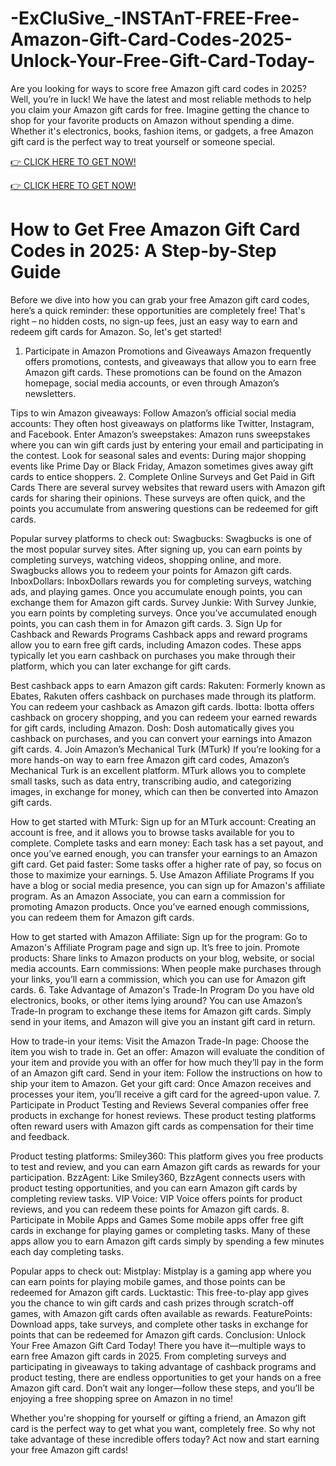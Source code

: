 # -ExCluSive_-INSTAnT-FREE-Free-Amazon-Gift-Card-Codes-2025-Unlock-Your-Free-Gift-Card-Today-
Are you looking for ways to score free Amazon gift card codes in 2025? Well, you’re in luck! We have the latest and most reliable methods to help you claim your Amazon gift cards for free. Imagine getting the chance to shop for your favorite products on Amazon without spending a dime. Whether it's electronics, books, fashion items, or gadgets, a free Amazon gift card is the perfect way to treat yourself or someone special.

[👉 CLICK HERE TO GET NOW!](https://cutt.ly/he5C4Nhx)


[👉 CLICK HERE TO GET NOW!](https://cutt.ly/he5C4Nhx)


 # How to Get Free Amazon Gift Card Codes in 2025: A Step-by-Step Guide

Before we dive into how you can grab your free Amazon gift card codes, here’s a quick reminder: these opportunities are completely free! That's right – no hidden costs, no sign-up fees, just an easy way to earn and redeem gift cards for Amazon. So, let's get started!

1. Participate in Amazon Promotions and Giveaways
Amazon frequently offers promotions, contests, and giveaways that allow you to earn free Amazon gift cards. These promotions can be found on the Amazon homepage, social media accounts, or even through Amazon’s newsletters.

Tips to win Amazon giveaways:
Follow Amazon’s official social media accounts: They often host giveaways on platforms like Twitter, Instagram, and Facebook.
Enter Amazon’s sweepstakes: Amazon runs sweepstakes where you can win gift cards just by entering your email and participating in the contest.
Look for seasonal sales and events: During major shopping events like Prime Day or Black Friday, Amazon sometimes gives away gift cards to entice shoppers.
2. Complete Online Surveys and Get Paid in Gift Cards
There are several survey websites that reward users with Amazon gift cards for sharing their opinions. These surveys are often quick, and the points you accumulate from answering questions can be redeemed for gift cards.

Popular survey platforms to check out:
Swagbucks: Swagbucks is one of the most popular survey sites. After signing up, you can earn points by completing surveys, watching videos, shopping online, and more. Swagbucks allows you to redeem your points for Amazon gift cards.
InboxDollars: InboxDollars rewards you for completing surveys, watching ads, and playing games. Once you accumulate enough points, you can exchange them for Amazon gift cards.
Survey Junkie: With Survey Junkie, you earn points by completing surveys. Once you’ve accumulated enough points, you can cash them in for Amazon gift cards.
3. Sign Up for Cashback and Rewards Programs
Cashback apps and reward programs allow you to earn free gift cards, including Amazon codes. These apps typically let you earn cashback on purchases you make through their platform, which you can later exchange for gift cards.

Best cashback apps to earn Amazon gift cards:
Rakuten: Formerly known as Ebates, Rakuten offers cashback on purchases made through its platform. You can redeem your cashback as Amazon gift cards.
Ibotta: Ibotta offers cashback on grocery shopping, and you can redeem your earned rewards for gift cards, including Amazon.
Dosh: Dosh automatically gives you cashback on purchases, and you can convert your earnings into Amazon gift cards.
4. Join Amazon’s Mechanical Turk (MTurk)
If you’re looking for a more hands-on way to earn free Amazon gift card codes, Amazon’s Mechanical Turk is an excellent platform. MTurk allows you to complete small tasks, such as data entry, transcribing audio, and categorizing images, in exchange for money, which can then be converted into Amazon gift cards.

How to get started with MTurk:
Sign up for an MTurk account: Creating an account is free, and it allows you to browse tasks available for you to complete.
Complete tasks and earn money: Each task has a set payout, and once you’ve earned enough, you can transfer your earnings to an Amazon gift card.
Get paid faster: Some tasks offer a higher rate of pay, so focus on those to maximize your earnings.
5. Use Amazon Affiliate Programs
If you have a blog or social media presence, you can sign up for Amazon's affiliate program. As an Amazon Associate, you can earn a commission for promoting Amazon products. Once you’ve earned enough commissions, you can redeem them for Amazon gift cards.

How to get started with Amazon Affiliate:
Sign up for the program: Go to Amazon's Affiliate Program page and sign up. It’s free to join.
Promote products: Share links to Amazon products on your blog, website, or social media accounts.
Earn commissions: When people make purchases through your links, you’ll earn a commission, which you can use for Amazon gift cards.
6. Take Advantage of Amazon's Trade-In Program
Do you have old electronics, books, or other items lying around? You can use Amazon’s Trade-In program to exchange these items for Amazon gift cards. Simply send in your items, and Amazon will give you an instant gift card in return.

How to trade-in your items:
Visit the Amazon Trade-In page: Choose the item you wish to trade in.
Get an offer: Amazon will evaluate the condition of your item and provide you with an offer for how much they’ll pay in the form of an Amazon gift card.
Send in your item: Follow the instructions on how to ship your item to Amazon.
Get your gift card: Once Amazon receives and processes your item, you’ll receive a gift card for the agreed-upon value.
7. Participate in Product Testing and Reviews
Several companies offer free products in exchange for honest reviews. These product testing platforms often reward users with Amazon gift cards as compensation for their time and feedback.

Product testing platforms:
Smiley360: This platform gives you free products to test and review, and you can earn Amazon gift cards as rewards for your participation.
BzzAgent: Like Smiley360, BzzAgent connects users with product testing opportunities, and you can earn Amazon gift cards by completing review tasks.
VIP Voice: VIP Voice offers points for product reviews, and you can redeem these points for Amazon gift cards.
8. Participate in Mobile Apps and Games
Some mobile apps offer free gift cards in exchange for playing games or completing tasks. Many of these apps allow you to earn Amazon gift cards simply by spending a few minutes each day completing tasks.

Popular apps to check out:
Mistplay: Mistplay is a gaming app where you can earn points for playing mobile games, and those points can be redeemed for Amazon gift cards.
Lucktastic: This free-to-play app gives you the chance to win gift cards and cash prizes through scratch-off games, with Amazon gift cards often available as rewards.
FeaturePoints: Download apps, take surveys, and complete other tasks in exchange for points that can be redeemed for Amazon gift cards.
Conclusion: Unlock Your Free Amazon Gift Card Today!
There you have it—multiple ways to earn free Amazon gift cards in 2025. From completing surveys and participating in giveaways to taking advantage of cashback programs and product testing, there are endless opportunities to get your hands on a free Amazon gift card. Don’t wait any longer—follow these steps, and you’ll be enjoying a free shopping spree on Amazon in no time!

Whether you're shopping for yourself or gifting a friend, an Amazon gift card is the perfect way to get what you want, completely free. So why not take advantage of these incredible offers today? Act now and start earning your free Amazon gift cards!

